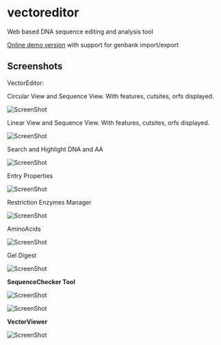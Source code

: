 vectoreditor
============

Web based DNA sequence editing and analysis tool

[Online demo version](https://public-registry.jbei.org/static/vesa/VectorEditor.html) with support for genbank import/export
 
<b>Screenshots</b>
----

VectorEditor: 

Circular View and Sequence View. With features, cutsites, orfs displayed.

![ScreenShot](https://public-registry.jbei.org/static/vectoreditor1.png)


Linear View and Sequence View. With features, cutsites, orfs displayed.

![ScreenShot](https://public-registry.jbei.org/static/vectoreditor4.png)


Search and Highlight DNA and AA

![ScreenShot](https://public-registry.jbei.org/static/vectoreditor2.png)


Entry Properties

![ScreenShot](https://public-registry.jbei.org/static/vectoreditor3.png)


Restriction Enzymes Manager

![ScreenShot](https://public-registry.jbei.org/static/vectoreditor5.png)


AminoAcids

![ScreenShot](https://public-registry.jbei.org/static/vectoreditor7.png)

Gel Digest

![ScreenShot](https://public-registry.jbei.org/static/vectoreditor6.png)

<b>SequenceChecker Tool</b>

![ScreenShot](https://public-registry.jbei.org/static/sequencecheckertool1.png)


![ScreenShot](https://public-registry.jbei.org/static/sequencechecker1.png)


<b>VectorViewer</b>

![ScreenShot](https://public-registry.jbei.org/static/vectorviewer1.png)
